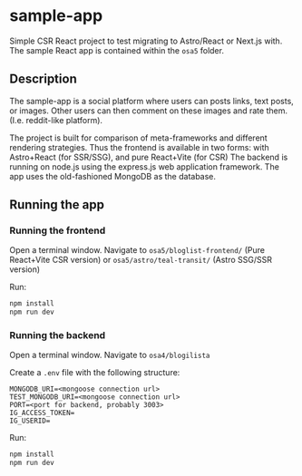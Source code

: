 # sample-app
Simple CSR React project to test migrating to Astro/React or Next.js with.
The sample React app is contained within the ```osa5``` folder.

## Description
The sample-app is a social platform where users can posts links, text posts, or images. Other users can then comment on these images and rate them. (I.e. reddit-like platform).

The project is built for comparison of meta-frameworks and different rendering strategies. Thus the frontend is available in two forms: with Astro+React (for SSR/SSG), and pure React+Vite (for CSR)
The backend is running on node.js using the express.js web application framework. The app uses the old-fashioned MongoDB as the database.

## Running the app
### Running the frontend
Open a terminal window. Navigate to ```osa5/bloglist-frontend/``` (Pure React+Vite CSR version) or ```osa5/astro/teal-transit/``` (Astro SSG/SSR version)

Run:
```sh
npm install
npm run dev
```

### Running the backend
Open a terminal window. Navigate to ```osa4/blogilista```

Create a ```.env``` file with the following structure:
```
MONGODB_URI=<mongoose connection url>
TEST_MONGODB_URI=<mongoose connection url>
PORT=<port for backend, probably 3003>
IG_ACCESS_TOKEN=
IG_USERID=
```
Run:
```sh
npm install
npm run dev
```

